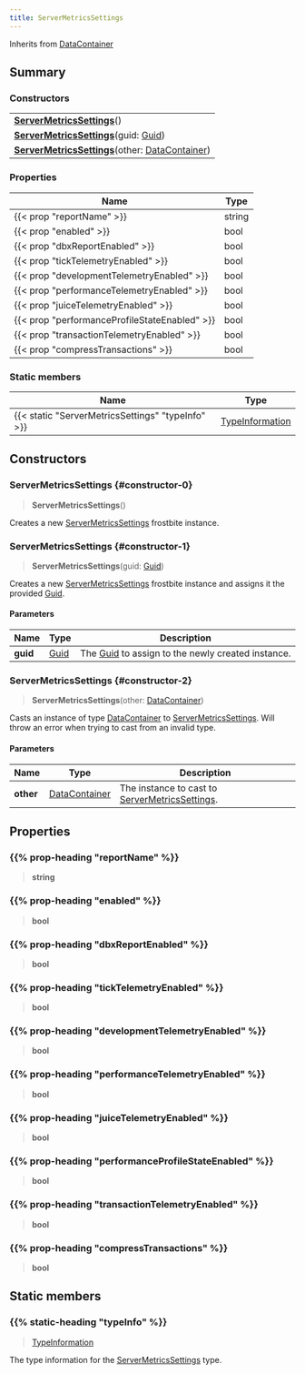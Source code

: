 ```yaml
---
title: ServerMetricsSettings
---
```


Inherits from 
[DataContainer](/vext/ref/shared/class/datacontainer)

## Summary
### Constructors
| |
| ----------- |
| **[ServerMetricsSettings](#constructor-0)**() |
| **[ServerMetricsSettings](#constructor-1)**(guid: [Guid](/vext/ref/shared/class/guid)) |
| **[ServerMetricsSettings](#constructor-2)**(other: [DataContainer](/vext/ref/shared/class/datacontainer)) |

### Properties
| Name | Type |
| ---- | ---- |
| {{< prop "reportName" >}} | string |
| {{< prop "enabled" >}} | bool |
| {{< prop "dbxReportEnabled" >}} | bool |
| {{< prop "tickTelemetryEnabled" >}} | bool |
| {{< prop "developmentTelemetryEnabled" >}} | bool |
| {{< prop "performanceTelemetryEnabled" >}} | bool |
| {{< prop "juiceTelemetryEnabled" >}} | bool |
| {{< prop "performanceProfileStateEnabled" >}} | bool |
| {{< prop "transactionTelemetryEnabled" >}} | bool |
| {{< prop "compressTransactions" >}} | bool |

### Static members
| Name | Type |
| ---- | ---- |
| {{< static "ServerMetricsSettings" "typeInfo" >}} | [TypeInformation](/vext/ref/shared/class/typeinformation) |

## Constructors
### ServerMetricsSettings {#constructor-0}
> **ServerMetricsSettings**()

Creates a new [ServerMetricsSettings](/vext/ref/fb/servermetricssettings) frostbite instance.

### ServerMetricsSettings {#constructor-1}
> **ServerMetricsSettings**(guid: [Guid](/vext/ref/shared/class/guid))

Creates a new [ServerMetricsSettings](/vext/ref/fb/servermetricssettings) frostbite instance and assigns it the provided [Guid](/vext/ref/shared/class/guid).

#### Parameters
| Name | Type | Description |
| ---- | ---- | ----------- |
| **guid** | [Guid](/vext/ref/shared/class/guid) | The [Guid](/vext/ref/shared/class/guid) to assign to the newly created instance. |

### ServerMetricsSettings {#constructor-2}
> **ServerMetricsSettings**(other: [DataContainer](/vext/ref/shared/class/datacontainer))

Casts an instance of type [DataContainer](/vext/ref/shared/class/datacontainer) to [ServerMetricsSettings](/vext/ref/fb/servermetricssettings). Will throw an error when trying to cast from an invalid type.

#### Parameters
| Name | Type | Description |
| ---- | ---- | ----------- |
| **other** | [DataContainer](/vext/ref/shared/class/datacontainer) | The instance to cast to [ServerMetricsSettings](/vext/ref/fb/servermetricssettings). |

## Properties
### {{% prop-heading "reportName" %}}
> **string**

### {{% prop-heading "enabled" %}}
> **bool**

### {{% prop-heading "dbxReportEnabled" %}}
> **bool**

### {{% prop-heading "tickTelemetryEnabled" %}}
> **bool**

### {{% prop-heading "developmentTelemetryEnabled" %}}
> **bool**

### {{% prop-heading "performanceTelemetryEnabled" %}}
> **bool**

### {{% prop-heading "juiceTelemetryEnabled" %}}
> **bool**

### {{% prop-heading "performanceProfileStateEnabled" %}}
> **bool**

### {{% prop-heading "transactionTelemetryEnabled" %}}
> **bool**

### {{% prop-heading "compressTransactions" %}}
> **bool**

## Static members
### {{% static-heading "typeInfo" %}}
> [TypeInformation](/vext/ref/shared/class/typeinformation)

The type information for the [ServerMetricsSettings](/vext/ref/fb/servermetricssettings) type.

